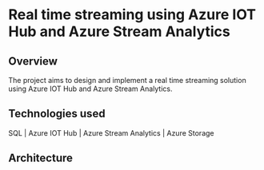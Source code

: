 # Real time streaming using Azure IOT Hub and Azure Stream Analytics

## Overview
The project aims to design and implement a real time streaming solution using Azure IOT Hub and Azure Stream Analytics. 

## Technologies used
SQL | Azure IOT Hub | Azure Stream Analytics | Azure Storage

## Architecture
